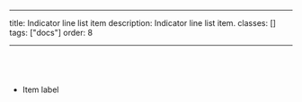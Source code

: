 <!--
 *              © 2025 Visa
 *
 * Licensed under the Apache License, Version 2.0 (the "License");
 * you may not use this file except in compliance with the License.
 * You may obtain a copy of the License at
 *
 *         http://www.apache.org/licenses/LICENSE-2.0
 *
 * Unless required by applicable law or agreed to in writing, software
 * distributed under the License is distributed on an "AS IS" BASIS,
 * WITHOUT WARRANTIES OR CONDITIONS OF ANY KIND, either express or implied.
 * See the License for the specific language governing permissions and
 * limitations under the License.
 *
 -->

---

title: Indicator line list item
description: Indicator line list item.
classes: []
tags: ["docs"]
order: 8

---

<ul style="max-inline-size: 343px;">
    <li class="v-surface v-pl-0 v-pr-8 v-py-6 v-flex v-align-items-center v-gap-3 v-typography-label-large" style="min-block-size: 64px;">
        <div style="background-color: var(--palette-default-active); inline-size: 5px; block-size: 56px; border-radius: 10px"></div>
        <span>Item label</span>
    </li>
</ul>
